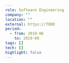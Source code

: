 ```yaml
---
role: Software Engineering
company: ""
location: ""
external: https://TODO
period:
  - from: 2019-06
    to: 2019-09
tags: []
tech: []
highlight: false
---
```


<!-- end -->
